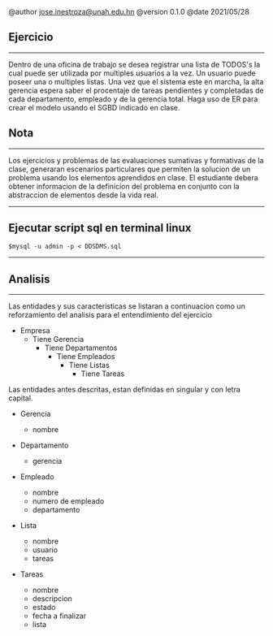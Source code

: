 @author jose.inestroza@unah.edu.hn
@version 0.1.0
@date 2021/05/28

Ejercicio
----
----

Dentro de una oficina de trabajo se desea registrar una lista de TODOS's la cual puede ser utilizada por multiples usuarios a la vez. Un usuario puede poseer una o multiples listas. Una vez que el sistema este en marcha, la alta gerencia espera saber el procentaje de tareas pendientes y completadas de cada departamento, empleado y de la gerencia total. Haga uso de ER para crear el modelo usando el SGBD indicado en clase.

Nota
----
----
Los ejercicios y problemas de las evaluaciones sumativas y formativas de la clase, generaran escenarios particulares que permiten la solucion de un problema usando los elementos aprendidos en clase. El estudiante debera obtener informacion de la definicion del problema en conjunto con la abstraccion de elementos desde la vida real.

---
## Ejecutar script sql en terminal linux

    $mysql -u admin -p < DDSDMS.sql

----

Analisis
----
----

Las entidades y sus caracteristicas se listaran a continuacion como un reforzamiento del analisis para el entendimiento del ejercicio

- Empresa
  - Tiene Gerencia
    - Tiene Departamentos
      - Tiene Empleados
        - Tiene Listas
          - Tiene Tareas

Las entidades antes descritas, estan definidas en singular y con letra capital.

- Gerencia
  - nombre

- Departamento
  - gerencia

- Empleado
  - nombre
  - numero de empleado
  - departamento

- Lista
  - nombre
  - usuario
  - tareas

- Tareas
  - nombre
  - descripcion
  - estado
  - fecha a finalizar
  - lista

